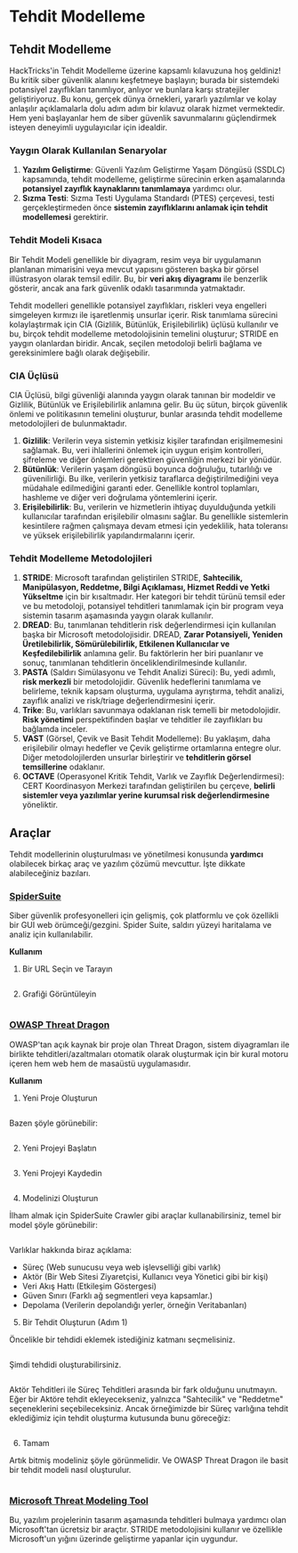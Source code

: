 # Tehdit Modelleme

## Tehdit Modelleme

HackTricks'in Tehdit Modelleme üzerine kapsamlı kılavuzuna hoş geldiniz! Bu kritik siber güvenlik alanını keşfetmeye başlayın; burada bir sistemdeki potansiyel zayıflıkları tanımlıyor, anlıyor ve bunlara karşı stratejiler geliştiriyoruz. Bu konu, gerçek dünya örnekleri, yararlı yazılımlar ve kolay anlaşılır açıklamalarla dolu adım adım bir kılavuz olarak hizmet vermektedir. Hem yeni başlayanlar hem de siber güvenlik savunmalarını güçlendirmek isteyen deneyimli uygulayıcılar için idealdir.

### Yaygın Olarak Kullanılan Senaryolar

1. **Yazılım Geliştirme**: Güvenli Yazılım Geliştirme Yaşam Döngüsü (SSDLC) kapsamında, tehdit modelleme, geliştirme sürecinin erken aşamalarında **potansiyel zayıflık kaynaklarını tanımlamaya** yardımcı olur.
2. **Sızma Testi**: Sızma Testi Uygulama Standardı (PTES) çerçevesi, testi gerçekleştirmeden önce **sistemin zayıflıklarını anlamak için tehdit modellemesi** gerektirir.

### Tehdit Modeli Kısaca

Bir Tehdit Modeli genellikle bir diyagram, resim veya bir uygulamanın planlanan mimarisini veya mevcut yapısını gösteren başka bir görsel illüstrasyon olarak temsil edilir. Bu, bir **veri akış diyagramı** ile benzerlik gösterir, ancak ana fark güvenlik odaklı tasarımında yatmaktadır.

Tehdit modelleri genellikle potansiyel zayıflıkları, riskleri veya engelleri simgeleyen kırmızı ile işaretlenmiş unsurlar içerir. Risk tanımlama sürecini kolaylaştırmak için CIA (Gizlilik, Bütünlük, Erişilebilirlik) üçlüsü kullanılır ve bu, birçok tehdit modelleme metodolojisinin temelini oluşturur; STRIDE en yaygın olanlardan biridir. Ancak, seçilen metodoloji belirli bağlama ve gereksinimlere bağlı olarak değişebilir.

### CIA Üçlüsü

CIA Üçlüsü, bilgi güvenliği alanında yaygın olarak tanınan bir modeldir ve Gizlilik, Bütünlük ve Erişilebilirlik anlamına gelir. Bu üç sütun, birçok güvenlik önlemi ve politikasının temelini oluşturur, bunlar arasında tehdit modelleme metodolojileri de bulunmaktadır.

1. **Gizlilik**: Verilerin veya sistemin yetkisiz kişiler tarafından erişilmemesini sağlamak. Bu, veri ihlallerini önlemek için uygun erişim kontrolleri, şifreleme ve diğer önlemleri gerektiren güvenliğin merkezi bir yönüdür.
2. **Bütünlük**: Verilerin yaşam döngüsü boyunca doğruluğu, tutarlılığı ve güvenilirliği. Bu ilke, verilerin yetkisiz taraflarca değiştirilmediğini veya müdahale edilmediğini garanti eder. Genellikle kontrol toplamları, hashleme ve diğer veri doğrulama yöntemlerini içerir.
3. **Erişilebilirlik**: Bu, verilerin ve hizmetlerin ihtiyaç duyulduğunda yetkili kullanıcılar tarafından erişilebilir olmasını sağlar. Bu genellikle sistemlerin kesintilere rağmen çalışmaya devam etmesi için yedeklilik, hata toleransı ve yüksek erişilebilirlik yapılandırmalarını içerir.

### Tehdit Modelleme Metodolojileri

1. **STRIDE**: Microsoft tarafından geliştirilen STRIDE, **Sahtecilik, Manipülasyon, Reddetme, Bilgi Açıklaması, Hizmet Reddi ve Yetki Yükseltme** için bir kısaltmadır. Her kategori bir tehdit türünü temsil eder ve bu metodoloji, potansiyel tehditleri tanımlamak için bir program veya sistemin tasarım aşamasında yaygın olarak kullanılır.
2. **DREAD**: Bu, tanımlanan tehditlerin risk değerlendirmesi için kullanılan başka bir Microsoft metodolojisidir. DREAD, **Zarar Potansiyeli, Yeniden Üretilebilirlik, Sömürülebilirlik, Etkilenen Kullanıcılar ve Keşfedilebilirlik** anlamına gelir. Bu faktörlerin her biri puanlanır ve sonuç, tanımlanan tehditlerin önceliklendirilmesinde kullanılır.
3. **PASTA** (Saldırı Simülasyonu ve Tehdit Analizi Süreci): Bu, yedi adımlı, **risk merkezli** bir metodolojidir. Güvenlik hedeflerini tanımlama ve belirleme, teknik kapsam oluşturma, uygulama ayrıştırma, tehdit analizi, zayıflık analizi ve risk/triage değerlendirmesini içerir.
4. **Trike**: Bu, varlıkları savunmaya odaklanan risk temelli bir metodolojidir. **Risk yönetimi** perspektifinden başlar ve tehditler ile zayıflıkları bu bağlamda inceler.
5. **VAST** (Görsel, Çevik ve Basit Tehdit Modelleme): Bu yaklaşım, daha erişilebilir olmayı hedefler ve Çevik geliştirme ortamlarına entegre olur. Diğer metodolojilerden unsurlar birleştirir ve **tehditlerin görsel temsillerine** odaklanır.
6. **OCTAVE** (Operasyonel Kritik Tehdit, Varlık ve Zayıflık Değerlendirmesi): CERT Koordinasyon Merkezi tarafından geliştirilen bu çerçeve, **belirli sistemler veya yazılımlar yerine kurumsal risk değerlendirmesine** yöneliktir.

## Araçlar

Tehdit modellerinin oluşturulması ve yönetilmesi konusunda **yardımcı** olabilecek birkaç araç ve yazılım çözümü mevcuttur. İşte dikkate alabileceğiniz bazıları.

### [SpiderSuite](https://github.com/3nock/SpiderSuite)

Siber güvenlik profesyonelleri için gelişmiş, çok platformlu ve çok özellikli bir GUI web örümceği/gezgini. Spider Suite, saldırı yüzeyi haritalama ve analiz için kullanılabilir.

**Kullanım**

1. Bir URL Seçin ve Tarayın

<figure><img src="../images/threatmodel_spidersuite_1.png" alt=""><figcaption></figcaption></figure>

2. Grafiği Görüntüleyin

<figure><img src="../images/threatmodel_spidersuite_2.png" alt=""><figcaption></figcaption></figure>

### [OWASP Threat Dragon](https://github.com/OWASP/threat-dragon/releases)

OWASP'tan açık kaynak bir proje olan Threat Dragon, sistem diyagramları ile birlikte tehditleri/azaltmaları otomatik olarak oluşturmak için bir kural motoru içeren hem web hem de masaüstü uygulamasıdır.

**Kullanım**

1. Yeni Proje Oluşturun

<figure><img src="../images/create_new_project_1.jpg" alt=""><figcaption></figcaption></figure>

Bazen şöyle görünebilir:

<figure><img src="../images/1_threatmodel_create_project.jpg" alt=""><figcaption></figcaption></figure>

2. Yeni Projeyi Başlatın

<figure><img src="../images/launch_new_project_2.jpg" alt=""><figcaption></figcaption></figure>

3. Yeni Projeyi Kaydedin

<figure><img src="../images/save_new_project.jpg" alt=""><figcaption></figcaption></figure>

4. Modelinizi Oluşturun

İlham almak için SpiderSuite Crawler gibi araçlar kullanabilirsiniz, temel bir model şöyle görünebilir:

<figure><img src="../images/0_basic_threat_model.jpg" alt=""><figcaption></figcaption></figure>

Varlıklar hakkında biraz açıklama:

- Süreç (Web sunucusu veya web işlevselliği gibi varlık)
- Aktör (Bir Web Sitesi Ziyaretçisi, Kullanıcı veya Yönetici gibi bir kişi)
- Veri Akış Hattı (Etkileşim Göstergesi)
- Güven Sınırı (Farklı ağ segmentleri veya kapsamlar.)
- Depolama (Verilerin depolandığı yerler, örneğin Veritabanları)

5. Bir Tehdit Oluşturun (Adım 1)

Öncelikle bir tehdidi eklemek istediğiniz katmanı seçmelisiniz.

<figure><img src="../images/3_threatmodel_chose-threat-layer.jpg" alt=""><figcaption></figcaption></figure>

Şimdi tehdidi oluşturabilirsiniz.

<figure><img src="../images/4_threatmodel_create-threat.jpg" alt=""><figcaption></figcaption></figure>

Aktör Tehditleri ile Süreç Tehditleri arasında bir fark olduğunu unutmayın. Eğer bir Aktöre tehdit ekleyecekseniz, yalnızca "Sahtecilik" ve "Reddetme" seçeneklerini seçebileceksiniz. Ancak örneğimizde bir Süreç varlığına tehdit eklediğimiz için tehdit oluşturma kutusunda bunu göreceğiz:

<figure><img src="../images/2_threatmodel_type-option.jpg" alt=""><figcaption></figcaption></figure>

6. Tamam

Artık bitmiş modeliniz şöyle görünmelidir. Ve OWASP Threat Dragon ile basit bir tehdit modeli nasıl oluşturulur.

<figure><img src="../images/threat_model_finished.jpg" alt=""><figcaption></figcaption></figure>

### [Microsoft Threat Modeling Tool](https://aka.ms/threatmodelingtool)

Bu, yazılım projelerinin tasarım aşamasında tehditleri bulmaya yardımcı olan Microsoft'tan ücretsiz bir araçtır. STRIDE metodolojisini kullanır ve özellikle Microsoft'un yığını üzerinde geliştirme yapanlar için uygundur.
